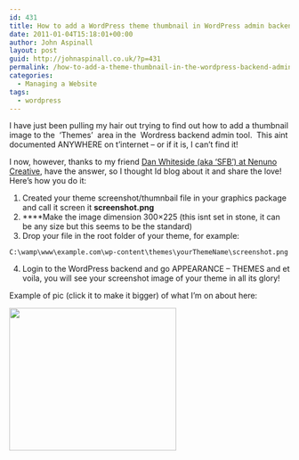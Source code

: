 ```yaml
---
id: 431
title: How to add a WordPress theme thumbnail in WordPress admin backend
date: 2011-01-04T15:18:01+00:00
author: John Aspinall
layout: post
guid: http://johnaspinall.co.uk/?p=431
permalink: /how-to-add-a-theme-thumbnail-in-the-wordpress-backend-admin/
categories:
  - Managing a Website
tags:
  - wordpress
---
```

I have just been pulling my hair out trying to find out how to add a thumbnail image to the  &#8216;Themes&#8217;  area in the  Wordress backend admin tool.  This aint documented ANYWHERE on t&#8217;internet &#8211; or if it is, I can&#8217;t find it!

I now, however, thanks to my friend [Dan Whiteside (aka &#8216;SFB&#8217;) at Nenuno Creative](http://nenuno.co.uk/creative/), have the answer, so I thought Id blog about it and share the love! Here&#8217;s how you do it:

<!--more-->

  1. Created your theme screenshot/thumnbail file in your graphics package and call it screen it **screenshot.png**
  2. ****Make the image dimension 300&#215;225 (this isnt set in stone, it can be any size but this seems to be the standard)
  3. Drop your file in the root folder of your theme, for example:
  
    C:\wamp\www\example.com\wp-content\themes\yourThemeName\screenshot.png
  4. Login to the WordPress backend and go APPEARANCE &#8211; THEMES and et voila, you will see your screenshot image of your theme in all its glory!

Example of pic (click it to make it bigger) of what I&#8217;m on about here:
  
[<img src="http://johnaspinall.co.uk/wp-content/uploads/2011/01/how-to-add-theme-thumbnail-300x256.gif" alt="" title="how-to-add-theme-thumbnail" width="300" height="256" class="alignnone size-medium wp-image-436" />](http://johnaspinall.co.uk/wp-content/uploads/2011/01/how-to-add-theme-thumbnail.gif)